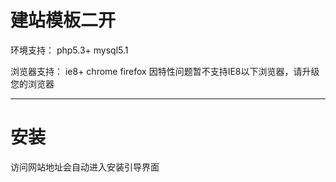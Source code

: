 # 建站模板二开

环境支持：
php5.3+
mysql5.1

浏览器支持：
ie8+ chrome firefox 
因特性问题暂不支持IE8以下浏览器，请升级您的浏览器

----

# 安装

访问网站地址会自动进入安装引导界面

